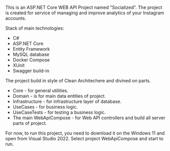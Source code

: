 This is an ASP.NET Core WEB API Project named "Socialized". The project is created for service of managing and improve analytics of your Instagram accounts.

Stack of main technologies:
- C#
- ASP.NET Core
- Entity Framework
- MySQL database
- Docker Compose
- XUnit
- Swagger build-in

The project build in style of Clean Architechere and divined on parts. 
- Core - for general utilities.
- Domain - is for main data entities of project.
- Infrastructure - for infrastructure layer of database.
- UseCases - for business logic.
- UseCaseTests - for testing a business logic.
- The main WebApiCompose - for Web API controllers and build all server parts of project.
   
For now, to run this project, you need to download it on the Windows 11 and open from Visual Studio 2022. Select project WebApiCompose and start to run.
